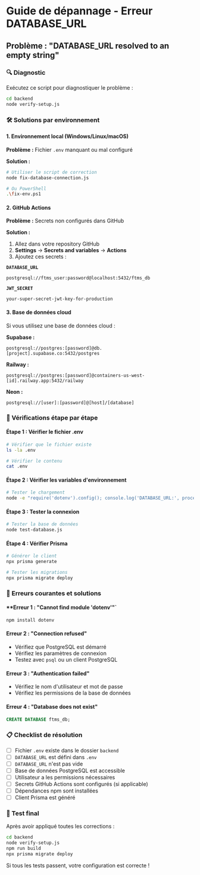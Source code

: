 # Guide de dépannage - Erreur DATABASE_URL

## Problème : "DATABASE_URL resolved to an empty string"

### 🔍 Diagnostic

Exécutez ce script pour diagnostiquer le problème :
```bash
cd backend
node verify-setup.js
```

### 🛠️ Solutions par environnement

#### **1. Environnement local (Windows/Linux/macOS)**

**Problème :** Fichier `.env` manquant ou mal configuré

**Solution :**
```bash
# Utiliser le script de correction
node fix-database-connection.js

# Ou PowerShell
.\fix-env.ps1
```

#### **2. GitHub Actions**

**Problème :** Secrets non configurés dans GitHub

**Solution :**
1. Allez dans votre repository GitHub
2. **Settings** → **Secrets and variables** → **Actions**
3. Ajoutez ces secrets :

**`DATABASE_URL`**
```
postgresql://ftms_user:password@localhost:5432/ftms_db
```

**`JWT_SECRET`**
```
your-super-secret-jwt-key-for-production
```

#### **3. Base de données cloud**

Si vous utilisez une base de données cloud :

**Supabase :**
```
postgresql://postgres:[password]@db.[project].supabase.co:5432/postgres
```

**Railway :**
```
postgresql://postgres:[password]@containers-us-west-[id].railway.app:5432/railway
```

**Neon :**
```
postgresql://[user]:[password]@[host]/[database]
```

### 🔧 Vérifications étape par étape

#### **Étape 1 : Vérifier le fichier .env**
```bash
# Vérifier que le fichier existe
ls -la .env

# Vérifier le contenu
cat .env
```

#### **Étape 2 : Vérifier les variables d'environnement**
```bash
# Tester le chargement
node -e "require('dotenv').config(); console.log('DATABASE_URL:', process.env.DATABASE_URL ? 'SET' : 'NOT SET')"
```

#### **Étape 3 : Tester la connexion**
```bash
# Tester la base de données
node test-database.js
```

#### **Étape 4 : Vérifier Prisma**
```bash
# Générer le client
npx prisma generate

# Tester les migrations
npx prisma migrate deploy
```

### 🚨 Erreurs courantes et solutions

#### **Erreur 1 : "Cannot find module 'dotenv'"`
```bash
npm install dotenv
```

#### **Erreur 2 : "Connection refused"**
- Vérifiez que PostgreSQL est démarré
- Vérifiez les paramètres de connexion
- Testez avec `psql` ou un client PostgreSQL

#### **Erreur 3 : "Authentication failed"**
- Vérifiez le nom d'utilisateur et mot de passe
- Vérifiez les permissions de la base de données

#### **Erreur 4 : "Database does not exist"**
```sql
CREATE DATABASE ftms_db;
```

### 📋 Checklist de résolution

- [ ] Fichier `.env` existe dans le dossier `backend`
- [ ] `DATABASE_URL` est défini dans `.env`
- [ ] `DATABASE_URL` n'est pas vide
- [ ] Base de données PostgreSQL est accessible
- [ ] Utilisateur a les permissions nécessaires
- [ ] Secrets GitHub Actions sont configurés (si applicable)
- [ ] Dépendances npm sont installées
- [ ] Client Prisma est généré

### 🎯 Test final

Après avoir appliqué toutes les corrections :

```bash
cd backend
node verify-setup.js
npm run build
npx prisma migrate deploy
```

Si tous les tests passent, votre configuration est correcte ! 